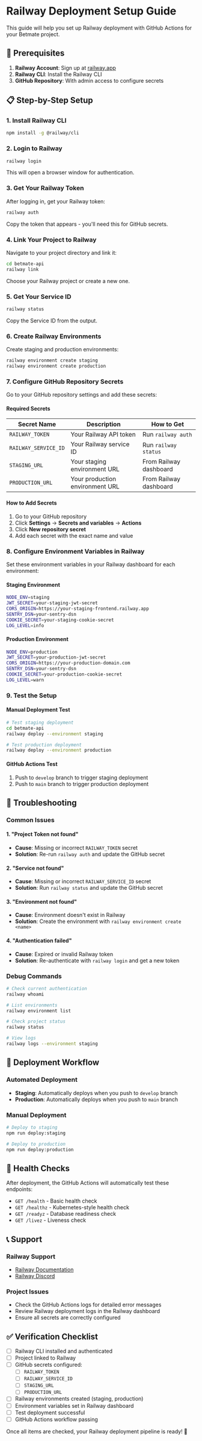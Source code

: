 # Railway Deployment Setup Guide

This guide will help you set up Railway deployment with GitHub Actions for your Betmate project.

## 🚀 Prerequisites

1. **Railway Account**: Sign up at [railway.app](https://railway.app)
2. **Railway CLI**: Install the Railway CLI
3. **GitHub Repository**: With admin access to configure secrets

## 📋 Step-by-Step Setup

### 1. Install Railway CLI

```bash
npm install -g @railway/cli
```

### 2. Login to Railway

```bash
railway login
```

This will open a browser window for authentication.

### 3. Get Your Railway Token

After logging in, get your Railway token:

```bash
railway auth
```

Copy the token that appears - you'll need this for GitHub secrets.

### 4. Link Your Project to Railway

Navigate to your project directory and link it:

```bash
cd betmate-api
railway link
```

Choose your Railway project or create a new one.

### 5. Get Your Service ID

```bash
railway status
```

Copy the Service ID from the output.

### 6. Create Railway Environments

Create staging and production environments:

```bash
railway environment create staging
railway environment create production
```

### 7. Configure GitHub Repository Secrets

Go to your GitHub repository settings and add these secrets:

#### Required Secrets

| Secret Name | Description | How to Get |
|-------------|-------------|------------|
| `RAILWAY_TOKEN` | Your Railway API token | Run `railway auth` |
| `RAILWAY_SERVICE_ID` | Your Railway service ID | Run `railway status` |
| `STAGING_URL` | Your staging environment URL | From Railway dashboard |
| `PRODUCTION_URL` | Your production environment URL | From Railway dashboard |

#### How to Add Secrets

1. Go to your GitHub repository
2. Click **Settings** → **Secrets and variables** → **Actions**
3. Click **New repository secret**
4. Add each secret with the exact name and value

### 8. Configure Environment Variables in Railway

Set these environment variables in your Railway dashboard for each environment:

#### Staging Environment
```bash
NODE_ENV=staging
JWT_SECRET=your-staging-jwt-secret
CORS_ORIGIN=https://your-staging-frontend.railway.app
SENTRY_DSN=your-sentry-dsn
COOKIE_SECRET=your-staging-cookie-secret
LOG_LEVEL=info
```

#### Production Environment
```bash
NODE_ENV=production
JWT_SECRET=your-production-jwt-secret
CORS_ORIGIN=https://your-production-domain.com
SENTRY_DSN=your-sentry-dsn
COOKIE_SECRET=your-production-cookie-secret
LOG_LEVEL=warn
```

### 9. Test the Setup

#### Manual Deployment Test

```bash
# Test staging deployment
cd betmate-api
railway deploy --environment staging

# Test production deployment
railway deploy --environment production
```

#### GitHub Actions Test

1. Push to `develop` branch to trigger staging deployment
2. Push to `main` branch to trigger production deployment

## 🔧 Troubleshooting

### Common Issues

#### 1. "Project Token not found"
- **Cause**: Missing or incorrect `RAILWAY_TOKEN` secret
- **Solution**: Re-run `railway auth` and update the GitHub secret

#### 2. "Service not found"
- **Cause**: Missing or incorrect `RAILWAY_SERVICE_ID` secret
- **Solution**: Run `railway status` and update the GitHub secret

#### 3. "Environment not found"
- **Cause**: Environment doesn't exist in Railway
- **Solution**: Create the environment with `railway environment create <name>`

#### 4. "Authentication failed"
- **Cause**: Expired or invalid Railway token
- **Solution**: Re-authenticate with `railway login` and get a new token

### Debug Commands

```bash
# Check current authentication
railway whoami

# List environments
railway environment list

# Check project status
railway status

# View logs
railway logs --environment staging
```

## 🔄 Deployment Workflow

### Automated Deployment

- **Staging**: Automatically deploys when you push to `develop` branch
- **Production**: Automatically deploys when you push to `main` branch

### Manual Deployment

```bash
# Deploy to staging
npm run deploy:staging

# Deploy to production
npm run deploy:production
```

## 🏥 Health Checks

After deployment, the GitHub Actions will automatically test these endpoints:

- `GET /health` - Basic health check
- `GET /healthz` - Kubernetes-style health check
- `GET /readyz` - Database readiness check
- `GET /livez` - Liveness check

## 📞 Support

### Railway Support
- [Railway Documentation](https://docs.railway.app/)
- [Railway Discord](https://discord.gg/railway)

### Project Issues
- Check the GitHub Actions logs for detailed error messages
- Review Railway deployment logs in the Railway dashboard
- Ensure all secrets are correctly configured

## ✅ Verification Checklist

- [ ] Railway CLI installed and authenticated
- [ ] Project linked to Railway
- [ ] GitHub secrets configured:
  - [ ] `RAILWAY_TOKEN`
  - [ ] `RAILWAY_SERVICE_ID`
  - [ ] `STAGING_URL`
  - [ ] `PRODUCTION_URL`
- [ ] Railway environments created (staging, production)
- [ ] Environment variables set in Railway dashboard
- [ ] Test deployment successful
- [ ] GitHub Actions workflow passing

Once all items are checked, your Railway deployment pipeline is ready! 🚀